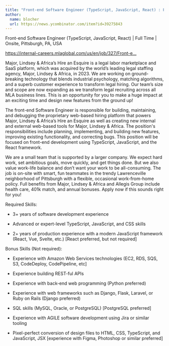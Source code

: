 ```yaml
---
title: "Front-end Software Engineer (TypeScript, JavaScript, React) : Full Time"
author:
  name: blocher
  url: https://news.ycombinator.com/item?id=39275843
---
```

Front-end Software Engineer (TypeScript, JavaScript, React) | Full Time | Onsite, Pittsburgh, PA, USA

<a href="https:&#x2F;&#x2F;internal-careers.mlaglobal.com&#x2F;us&#x2F;en&#x2F;job&#x2F;327&#x2F;Front-end-Software-Engineer" rel="nofollow">https:&#x2F;&#x2F;internal-careers.mlaglobal.com&#x2F;us&#x2F;en&#x2F;job&#x2F;327&#x2F;Front-e...</a>

Major, Lindsey &amp; Africa’s Hire an Esquire is a legal labor marketplace and SaaS platform, which was acquired by the world’s leading legal staffing agency, Major, Lindsey &amp; Africa, in 2023. We are working on ground-breaking technology that blends industrial psychology, matching algorithms, and a superb customer experience to transform legal hiring. Our team’s size and scope are now expanding as we transform legal recruiting across all MLA business lines. This is an opportunity for you to make a huge impact at an exciting time and design new features from the ground up!

The front-end Software Engineer is responsible for building, maintaining, and debugging the proprietary web-based hiring platform that powers Major, Lindsey &amp; Africa’s Hire an Esquire as well as creating new internal and external web-based tools for Major, Lindsey &amp; Africa. The position&#x27;s responsibilities include planning, implementing, and building new features, improving existing functionality, and correcting bugs. This position will be focused on front-end development using TypeScript, JavaScript, and the React framework.

We are a small team that is supported by a larger company. We expect hard work, set ambitious goals, move quickly, and get things done. But we also value work-life balance and don’t want your work to be all-consuming. The job is on-site with smart, fun teammates in the trendy Lawrenceville neighborhood of Pittsburgh with a flexible, occasional work-from-home policy. Full benefits from Major, Lindsey &amp; Africa and Allegis Group include health care, 401k match, and annual bonuses. Apply now if this sounds right for you!

Required Skills:
- 3+ years of software development experience

- Advanced or expert-level TypeScript, JavaScript, and CSS skills

- 2+ years of production experience with a modern JavaScript framework (React, Vue, Svelte, etc.) [React preferred, but not required]

Bonus Skills (Not required):
- Experience with Amazon Web Services technologies (EC2, RDS, SQS, S3, CodeDeploy, CodePipeline, etc]

- Experience building REST-ful APIs

- Experience with back-end web programming (Python preferred)

- Experience with web frameworks such as Django, Flask, Laravel, or Ruby on Rails (Django preferred)

- SQL skills (MySQL, Oracle, or PostgreSQL) [PostgreSQL preferred]

- Experience with AGILE software development using Jira or similar tooling

- Pixel-perfect conversion of design files to HTML, CSS, TypeScript, and JavaScript, JSX [experience with Figma, Photoshop or similar preferred]
